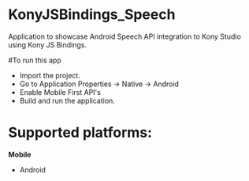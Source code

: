 # KonyJSBindings_Speech
Application to showcase Android Speech API integration to Kony Studio using Kony JS Bindings.

#To run this app

- Import the project.
- Go to Application Properties -> Native -> Android
- Enable Mobile First API's
- Build and run the application.

# Supported platforms:
**Mobile**
 * Android
